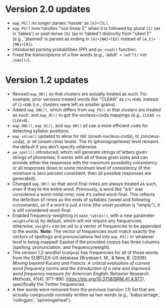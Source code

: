 # Version 2.0 updates

- `map_PG()` no longer parses 'hassle' as `[S]+[SL]`.
- `map_PG()` now handles "non linear E" when it is followed by plural `[S]` (as in 'tables') or past-tense `[D]` (as in 'tabled') distinctly from "silent E" (e.g., 'planned' is parsed as ending in `[A]+[NN]+[ED]` instead of `[A_E]+[NN]+[D]`).
- Introduced parsing probabilities (PP) and `pw_read()` function.
- Fixed the transcriptions of a few words (e.g., 'adult' = `/ed^lt/` not `/edelt/`).

# Version 1.2 updates

- Revised `map_OR()` so that clusters are actually treated as such. For example, prior versions treated words like "CLEAN" as `C+L+EAN`, instead of `CL+EAN` (i.e., clusters were left as smaller grains).
- Added `map_ONC()`, which differs from `map_PG()` in that clusters are treated as such, and `map_OC()` to get the oncleus+coda mappings (e.g., `CLEAN == CLEA+N`).
- `map_ONC()`, `map_OC()`, and `map_OR()` all use a more efficient code for detecting syllabic positions.
- `map_value()` updated to allow for `ONC` (onset-nucleus-coda), `OC` (oncleus-coda), or `OR` (onset-rime) levels. The `PG` (phonographeme) level remains the default if you don’t specify otherwise.
- `pw_spell()` introduced, which will generate strings of letters given strings of phonemes; it works with all of these grain sizes and can provide either the responses with the maximum possibility consistency or all responses down to some minimum level of consistency (if the minimum is zero percent consistent, then all possible responses are generated).
- Changed `map_OR()` so that word-final rimes are always treated as such, even if they’re the entire word. Previously, a word like "ark" was considered a word-initial rime; now it’s called word-final. This reflects the definition of rimes as the ends of syllables (vowel and following consonants), so if a word is just a rime (the onset position is "empty"), it is still considered word-final.
- Enabled frequency-weighting in `make_tables()`, with a new parameter `weight=FALSE` by default, which will not require any frequencies; otherwise, `weight=` can be set to a vector of frequencies to be appended to the words. **Note:** The vector of frequencies must match exactly the vectors of spellings and pronunciations fed into `map_PG()` or whatever level is being mapped! Easiest if the provided corpus has three columns (spelling, pronunciation, and frequency/weight).
- The version 1.2 wordlist (corpus) has frequencies for all of those words from the SUBTLEX-US database (Brysbaert, M., & New, B. (2009). *Moving beyond Kucera and Francis: A critical evaluation of current word frequency norms and the introduction of a new and improved word frequency measure for American English.* Behavior Research Methods, 41(4), 977–990. https://doi.org/10.3758/BRM.41.4.977), specifically the Twitter frequencies.
- A few words were removed from the previous (version 1.1) list that are actually compounds normally written as two words (e.g., 'babycarriage', 'rollingpin', 'spinningwheel').
